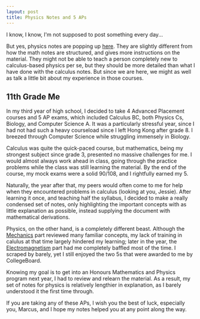 ```yaml
---
layout: post
title: Physics Notes and 5 APs
---
```


I know, I know, I'm not supposed to post something every day...

But yes, physics notes are popping up [here](/resources). They are slightly different from how the math notes are structured, and gives more instructions on the material. They might not be able to teach a person completely new to calculus-based physics per se, but they should be more detailed than what I have done with the calculus notes. But since we are here, we might as well as talk a little bit about my experience in those courses.

## 11th Grade Me

In my third year of high school, I decided to take 4 Advanced Placement courses and 5 AP exams, which included Calculus BC, both Physics Cs, Biology, and Computer Science A. It was a particularly stressful year, since I had not had such a heavy courseload since I left Hong Kong after grade 8. I breezed through Computer Science while struggling immensely in Biology.

Calculus was quite the quick-paced course, but mathematics, being my strongest subject since grade 3, presented no massive challenges for me. I would almost always work ahead in class, going through the practice problems while the class was still learning the material. By the end of the course, my mock exams were a solid 90/108, and I rightfully earned my 5.

Naturally, the year after that, my peers would often come to me for help when they encountered problems in calculus (looking at you, Jessie). After learning it once, and teaching half the syllabus, I decided to make a really condensed set of notes, only highlighting the important concepts with as little explanation as possible, instead supplying the document with mathematical derivations.

Physics, on the other hand, is a completely different beast. Although the [Mechanics](/files/PhysCMech.pdf) part reviewed many familiar concepts, my lack of training in calulus at that time largely hindered my learning; later in the year, the [Electromagnetism](/files/PhysCEM.pdf) part had me completely baffled most of the time. I scraped by barely, yet I still enjoyed the two 5s that were awarded to me by CollegeBoard.

Knowing my goal is to get into an Honours Mathematics and Physics program next year, I had to review and relearn the material. As a result, my set of notes for physics is relatively lengthier in explanation, as I barely understood it the first time through.

If you are taking any of these APs, I wish you the best of luck, especially you, Marcus, and I hope my notes helped you at any point along the way.
